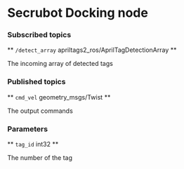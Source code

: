 # Secrubot Docking node

### Subscribed topics
** `/detect_array` apriltags2\_ros/AprilTagDetectionArray **

The incoming array of detected tags


### Published topics
** `cmd_vel` geometry\_msgs/Twist **

The output commands


### Parameters
** `tag_id` int32 **

The number of the tag
